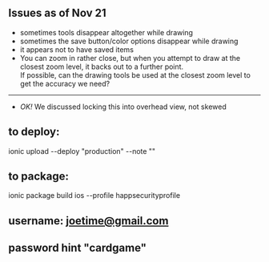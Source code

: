 
## Issues as of Nov 21

- sometimes tools disappear altogether while drawing
- sometimes the save button/color options disappear while drawing
- it appears not to have saved items
- You can zoom in rather close, but when you attempt to draw at the closest zoom level, it backs out to a further point.  
    If possible, can the drawing tools be used at the closest zoom level to get the accuracy we need?

----
- *OK!* We discussed locking this into overhead view, not skewed



## to deploy:

ionic upload --deploy "production" --note "<note about update>"

## to package:
ionic package build ios --profile happsecurityprofile

## username: joetime@gmail.com
## password hint "cardgame"